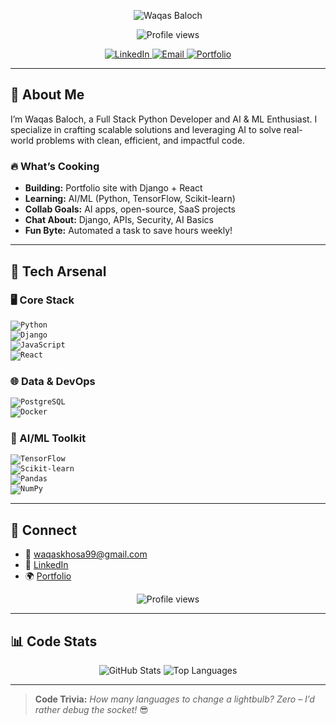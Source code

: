 <p align="center">
  <img src="https://img.shields.io/badge/Hi%20There!-Waqas%20Baloch-blueviolet?style=for-the-badge&logo=wave" alt="Waqas Baloch">
</p>

<p align="center">
  <img src="https://komarev.com/ghpvc/?username=Waqas-Baloch99&color=brightgreen&style=flat-square" alt="Profile views">
</p>

<p align="center">
  <a href="https://www.linkedin.com/in/waqas-baloch">
    <img src="https://img.shields.io/badge/LinkedIn-0A66C2?style=flat-square&logo=linkedin&logoColor=white" alt="LinkedIn">
  </a>
  <a href="mailto:waqaskhosa99@gmail.com">
    <img src="https://img.shields.io/badge/Email-EA4335?style=flat-square&logo=gmail&logoColor=white" alt="Email">
  </a>
  <a href="https://github.com/Waqas-Baloch99/portfolio">
    <img src="https://img.shields.io/badge/Portfolio-2EA44F?style=flat-square&logo=github&logoColor=white" alt="Portfolio">
  </a>
</p>

---

## 🌟 About Me
I’m Waqas Baloch, a Full Stack Python Developer and AI & ML Enthusiast. I specialize in crafting scalable solutions and leveraging AI to solve real-world problems with clean, efficient, and impactful code.

### 🔥 What’s Cooking
- **Building:** Portfolio site with Django + React  
- **Learning:** AI/ML (Python, TensorFlow, Scikit-learn)  
- **Collab Goals:** AI apps, open-source, SaaS projects  
- **Chat About:** Django, APIs, Security, AI Basics  
- **Fun Byte:** Automated a task to save hours weekly!

---

## 🧰 Tech Arsenal

### 🖥️ Core Stack
<code><img src="https://img.shields.io/badge/Python-3776AB?logo=python&logoColor=white&style=flat-square" alt="Python"></code>  
<code><img src="https://img.shields.io/badge/Django-092E20?logo=django&logoColor=white&style=flat-square" alt="Django"></code>  
<code><img src="https://img.shields.io/badge/JavaScript-F7DF1E?logo=javascript&logoColor=black&style=flat-square" alt="JavaScript"></code>  
<code><img src="https://img.shields.io/badge/React-61DAFB?logo=react&logoColor=black&style=flat-square" alt="React"></code>

### 🌐 Data & DevOps
<code><img src="https://img.shields.io/badge/PostgreSQL-316192?logo=postgresql&logoColor=white&style=flat-square" alt="PostgreSQL"></code>  
<code><img src="https://img.shields.io/badge/Docker-2496ED?logo=docker&logoColor=white&style=flat-square" alt="Docker"></code>

### 🧠 AI/ML Toolkit
<code><img src="https://img.shields.io/badge/TensorFlow-FF6F00?logo=tensorflow&logoColor=white&style=flat-square" alt="TensorFlow"></code>  
<code><img src="https://img.shields.io/badge/Scikit--learn-F7931E?logo=scikit-learn&logoColor=white&style=flat-square" alt="Scikit-learn"></code>  
<code><img src="https://img.shields.io/badge/Pandas-150458?logo=pandas&logoColor=white&style=flat-square" alt="Pandas"></code>  
<code><img src="https://img.shields.io/badge/NumPy-013243?logo=numpy&logoColor=white&style=flat-square" alt="NumPy"></code>

---

## 📡 Connect
- 📧 [waqaskhosa99@gmail.com](mailto:waqaskhosa99@gmail.com)  
- 💼 [LinkedIn](https://www.linkedin.com/in/waqas-baloch)  
- 🌍 [Portfolio](https://github.com/Waqas-Baloch99/portfolio)

<p align="center">
  <img src="https://komarev.com/ghpvc/?username=Waqas-Baloch99&color=brightgreen&style=flat-square" alt="Profile views">
</p>

---

## 📊 Code Stats
<p align="center">
  <img src="https://github-readme-stats.vercel.app/api?username=Waqas-Baloch99&show_icons=true&theme=dracula" alt="GitHub Stats">
  <img src="https://github-readme-stats.vercel.app/api/top-langs/?username=Waqas-Baloch99&layout=compact&theme=dracula" alt="Top Languages">
</p>

---

> **Code Trivia:** *How many languages to change a lightbulb? Zero – I’d rather debug the socket!* 😎
